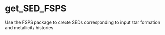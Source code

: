 # get_SED_FSPS
Use the FSPS package to create SEDs corresponding to input star formation and metallicity histories

